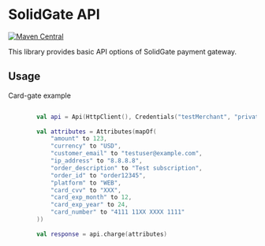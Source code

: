# SolidGate API


[![Maven Central](https://maven-badges.herokuapp.com/maven-central/com.solidgate/solidgate-sdk/badge.svg)](https://maven-badges.herokuapp.com/maven-central/com.solidgate/solidgate-sdk)

This library provides basic API options of SolidGate payment gateway.

## Usage

Card-gate example

```kotlin

        val api = Api(HttpClient(), Credentials("testMerchant", "private0-test-test-test-key123456789"))
        
        val attributes = Attributes(mapOf(
            "amount" to 123,
            "currency" to "USD",
            "customer_email" to "testuser@example.com",
            "ip_address" to "8.8.8.8",
            "order_description" to "Test subscription",
            "order_id" to "order12345",
            "platform" to "WEB",
            "card_cvv" to "XXX",
            "card_exp_month" to 12,
            "card_exp_year" to 24,
            "card_number" to "4111 11XX XXXX 1111"
        ))
        
        val response = api.charge(attributes)

```



